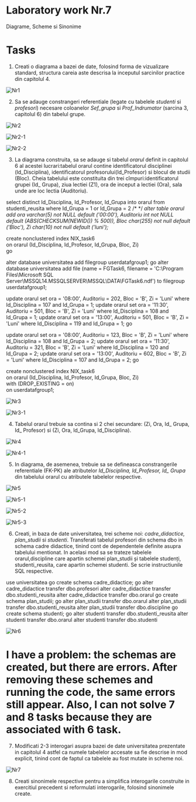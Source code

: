 # Laboratory work Nr.7
Diagrame, Scheme si Sinonime

Tasks
======

1. Creati o diagrama a bazei de date, folosind forma de vizualizare standard, structura careia aste descrisa la inceputul sarcinilor practice din capitolul 4.

![Nr1](https://github.com/KatyaFAF172/BD/blob/master/Laboratory-work-7/image/Nr1.png)



2. Sa se adauge constrangeri referentiale (legate cu tabelele *studenti* si *profesori*) necesare coloanelor *Sef_grupa* si *Prof_Indrumator* (sarcina 3, capitolul 6) din tabelul grupe.


![Nr2](https://github.com/KatyaFAF172/BD/blob/master/Laboratory-work-7/image/Nr2.png)

![Nr2-1](https://github.com/KatyaFAF172/BD/blob/master/Laboratory-work-7/image/Nr2-1.png)

![Nr2-2](https://github.com/KatyaFAF172/BD/blob/master/Laboratory-work-7/image/Nr2-2.png)



3. La diagrama construita, sa se adauge si tabelul *orarul* definit in capitolul 6 al acestei lucrari:tabelul orarul contine identificatorul disciplinei (ld_Disciplina), identificatorul profesorului(Id_Profesor) si blocul de studii (Bloc). Cheia tabelului este constituita din trei cîmpuri:identificatorul grupei (Id_ Grupa), ziua lectiei (Z1), ora de inceput a lectiei (Ora), sala unde are loc lectia (Auditoriu).

select distinct Id_Disciplina, Id_Profesor, Id_Grupa
into orarul
from studenti_reusita
where Id_Grupa = 1 or Id_Grupa = 2 
/*   */
*alter table orarul add ora varchar(5) not NULL default ('00:00'), Auditoriu int not NULL default (ABS(CHECKSUM(NEWID()) % 500)), Bloc char(255) not null default ('Bloc'), Zi char(10) not null default ('luni');*

create nonclustered index NIX_task6  
    on orarul (Id_Disciplina, Id_Profesor, Id_Grupa, Bloc, Zi)  
go

alter database universitatea
add filegroup userdatafgroup1;
go
alter database universitatea
add file (name = FGTask6, filename = 'C:\Program Files\Microsoft SQL Server\MSSQL14.MSSQLSERVER\MSSQL\DATA\FGTask6.ndf')
to filegroup userdatafgroup1;

update orarul set ora = '08:00', Auditoriu = 202, Bloc = 'B', Zi = 'Luni' where Id_Disciplina = 107 and Id_Grupa = 1;
update orarul set ora = '11:30', Auditoriu = 501, Bloc = 'B', Zi = 'Luni' where Id_Disciplina = 108 and Id_Grupa = 1;
update orarul set ora = '13:00', Auditoriu = 501, Bloc = 'B', Zi = 'Luni' where Id_Disciplina = 119 and Id_Grupa = 1;
go

update orarul set ora = '08:00', Auditoriu = 123, Bloc = 'B', Zi = 'Luni' where Id_Disciplina = 108 and Id_Grupa = 2;
update orarul set ora = '11:30', Auditoriu = 321, Bloc = 'B', Zi = 'Luni' where Id_Disciplina = 120 and Id_Grupa = 2;
update orarul set ora = '13:00', Auditoriu = 602, Bloc = 'B', Zi = 'Luni' where Id_Disciplina = 107 and Id_Grupa = 2;
go

create nonclustered index NIX_task6  
    on orarul (Id_Disciplina, Id_Profesor, Id_Grupa, Bloc, Zi)  
    with (DROP_EXISTING = on)  
    on userdatafgroup1; 


![Nr3](https://github.com/KatyaFAF172/BD/blob/master/Laboratory-work-7/image/Nr3.png)


![Nr3-1](https://github.com/KatyaFAF172/BD/blob/master/Laboratory-work-7/image/Nr3-1.png)



4. Tabelul orarul trebuie sa contina si 2 chei secundare: (Zi, Ora, Id_ Grupa, Id_ Profesor) si (Zi, Ora, ld_Grupa, ld_Disciplina).


![Nr4](https://github.com/KatyaFAF172/BD/blob/master/Laboratory-work-7/image/Nr4.png)

![Nr4-1](https://github.com/KatyaFAF172/BD/blob/master/Laboratory-work-7/image/Nr4-1.png)


5. In diagrama, de asemenea, trebuie sa se defineasca constrangerile referentiale (FK-PK) ale atributelor *ld_Disciplina, ld_Profesor, Id_ Grupa* din tabelului orarul cu atributele tabelelor respective.


![Nr5](https://github.com/KatyaFAF172/BD/blob/master/Laboratory-work-7/image/Nr5.png)

![Nr5-1](https://github.com/KatyaFAF172/BD/blob/master/Laboratory-work-7/image/Nr5-1.png)

![Nr5-2](https://github.com/KatyaFAF172/BD/blob/master/Laboratory-work-7/image/Nr5-2.png)

![Nr5-3](https://github.com/KatyaFAF172/BD/blob/master/Laboratory-work-7/image/Nr5-3.png)


6. Creati, in baza de date universitatea, trei scheme noi: *cadre_didactice, plan_studii* si *studenti*. Transferati tabelul profesori din schema dbo in schema cadre didactice, tinind cont de dependentele definite asupra tabelului mentionat. In acelasi mod sa se trateze tabelele orarul,discipline care apartin schemei plan_studii și tabelele studenți, studenti_reusita, care apartin schemei studenti. Se scrie instructiunile SQL respective.

use universitatea
go
create schema cadre_didactice;
go
alter cadre_didactice transfer dbo.profesori
alter cadre_didactice transfer dbo.studenti_reusita
alter cadre_didactice transfer dbo.orarul
go
create schema plan_studii;
go
alter plan_studii transfer dbo.orarul
alter plan_studii transfer dbo.studenti_reusita
alter plan_studii transfer dbo.discipline
go
create schema studenti;
go
alter studenti transfer dbo.studenti_reusita
alter studenti transfer dbo.orarul
alter studenti transfer dbo.studenti


![Nr6](https://github.com/KatyaFAF172/BD/blob/master/Laboratory-work-7/image/Nr6.png)



I have a problem: the schemas are created, but there are errors. After removing these schemes and running the code, the same errors still appear. Also, I can not solve 7 and 8 tasks because they are associated with 6 task.  
====


7. Modificati 2-3 interogari asupra bazei de date universitatea prezentate in capitolul 4 astfel ca numele tabelelor accesate sa fie descrise in mod explicit, tinind cont de faptul ca tabelele au fost mutate in scheme noi.



![Nr7](https://github.com/KatyaFAF172/BD/blob/master/Laboratory-work-7/image/Nr7.png)


8. Creati sinonimele respective pentru a simplifica interogarile construite in exercitiul precedent si reformulati interogarile, folosind sinonimele create.